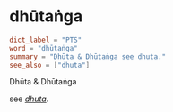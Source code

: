 # dhūtaṅga

``` toml
dict_label = "PTS"
word = "dhūtaṅga"
summary = "Dhūta & Dhūtaṅga see dhuta."
see_also = ["dhuta"]
```

Dhūta & Dhūtaṅga

see *[dhuta](dhuta.md)*.


